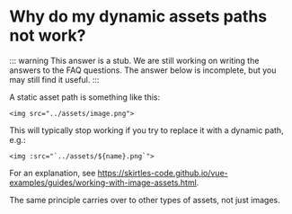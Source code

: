 # Why do my dynamic assets paths not work?

::: warning This answer is a stub.
We are still working on writing the answers to the FAQ questions. The answer below is incomplete, but you may still find it useful.
:::

A static asset path is something like this:

```vue-html
<img src="../assets/image.png">
```

This will typically stop working if you try to replace it with a dynamic path, e.g.:

```vue-html
<img :src="`../assets/${name}.png`">
```

For an explanation, see <https://skirtles-code.github.io/vue-examples/guides/working-with-image-assets.html>.

The same principle carries over to other types of assets, not just images.
